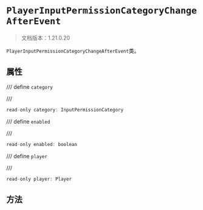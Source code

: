 # `PlayerInputPermissionCategoryChangeAfterEvent`

> 文档版本：1.21.0.20

`PlayerInputPermissionCategoryChangeAfterEvent`类。

## 属性

/// define
`category`


///

```js
read-only category: InputPermissionCategory
```


/// define
`enabled`


///

```js
read-only enabled: boolean
```


/// define
`player`


///

```js
read-only player: Player
```


## 方法
